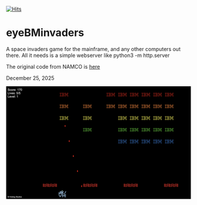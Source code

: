 [![Hits](https://hits.seeyoufarm.com/api/count/incr/badge.svg?url=https%3A%2F%2Fgithub.com%2Fmoshix%2FeyeBMinvaders&count_bg=%2379C83D&title_bg=%23555555&icon=apacherocketmq.svg&icon_color=%23E7E7E7&title=hits&edge_flat=false)](https://hits.seeyoufarm.com)

eyeBMinvaders
=============    

A space invaders game for the mainframe, and any other computers out there. All it needs is a simple webserver like python3 -m http.server


The original code from NAMCO is [here](https://computerarcheology.com/Arcade/SpaceInvaders/Code.html) 

December 25, 2025   

<img src="screenshot.png">

